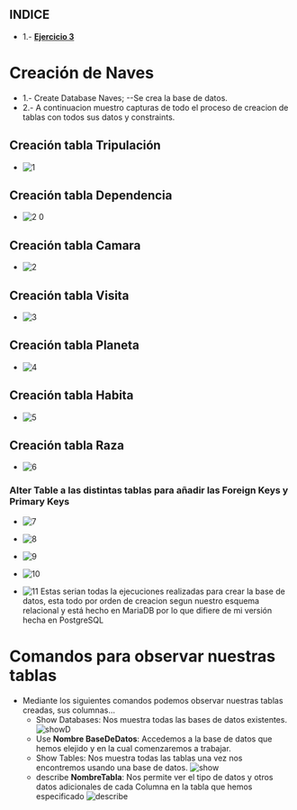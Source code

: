 ## INDICE
- 1.- [**Ejercicio 3**](#1)

# Creación de Naves <a name="1"/>
* 1.- Create Database Naves; --Se crea la base de datos.
* 2.- A continuacion muestro capturas de todo el proceso de creacion de tablas con todos sus datos y constraints.
## Creación tabla Tripulación
* ![1](https://user-images.githubusercontent.com/57723793/80109486-d63dc500-857d-11ea-84a1-a86ef8afd6bb.PNG)
## Creación tabla Dependencia
* ![2 0](https://user-images.githubusercontent.com/57723793/80109535-e5247780-857d-11ea-8165-9cbc0e9df63c.PNG)
## Creación tabla Camara
* ![2](https://user-images.githubusercontent.com/57723793/80109557-eb1a5880-857d-11ea-94c1-5fdeaaa650a5.PNG)
## Creación tabla Visita
* ![3](https://user-images.githubusercontent.com/57723793/80109558-ebb2ef00-857d-11ea-9a64-883ec2012381.PNG)
## Creación tabla Planeta
* ![4](https://user-images.githubusercontent.com/57723793/80109559-ebb2ef00-857d-11ea-8457-9245070c44af.PNG)
## Creación tabla Habita
* ![5](https://user-images.githubusercontent.com/57723793/80109562-ec4b8580-857d-11ea-998e-79bd03e1230c.PNG)
## Creación tabla Raza
* ![6](https://user-images.githubusercontent.com/57723793/80109548-ea81c200-857d-11ea-8584-1a8b7ae8a98d.PNG)
### Alter Table a las distintas tablas para añadir las Foreign Keys y Primary Keys
* ![7](https://user-images.githubusercontent.com/57723793/80109554-eb1a5880-857d-11ea-8f0f-9b836e0405a2.PNG)

* ![8](https://user-images.githubusercontent.com/57723793/80109577-eeaddf80-857d-11ea-8f36-a3135949011c.PNG)

* ![9](https://user-images.githubusercontent.com/57723793/80109579-eeaddf80-857d-11ea-8de7-1fe8cd537426.PNG)

* ![10](https://user-images.githubusercontent.com/57723793/80109583-eeaddf80-857d-11ea-9175-8ba7b56690c0.PNG)

* ![11](https://user-images.githubusercontent.com/57723793/80109585-ef467600-857d-11ea-8f52-e3bde6c0067a.PNG)
Estas serian todas la ejecuciones realizadas para crear la base de datos, esta todo por orden de creacion segun nuestro esquema relacional y está hecho en MariaDB por lo que difiere de mi versión hecha en PostgreSQL




# Comandos para observar nuestras tablas <a name="2"/>
* Mediante los siguientes comandos podemos observar nuestras tablas creadas, sus columnas...
    * Show Databases: Nos muestra todas las bases de datos existentes.
    ![showD](https://user-images.githubusercontent.com/57723793/80111762-95937b00-8580-11ea-96ed-d1b7875322db.PNG)
    * Use **Nombre BaseDeDatos**: Accedemos a la base de datos que hemos elejido y en la cual comenzaremos a trabajar.
    * Show Tables: Nos muestra todas las tablas una vez nos encontremos usando una base de datos.
    ![show](https://user-images.githubusercontent.com/57723793/80111760-94fae480-8580-11ea-861b-8091529b7ebc.PNG)
    * describe **NombreTabla**: Nos permite ver el tipo de datos y otros datos adicionales de cada Columna en la tabla que hemos especificado
    ![describe](https://user-images.githubusercontent.com/57723793/80111758-94624e00-8580-11ea-91a1-9dd47a0e18c5.PNG)

